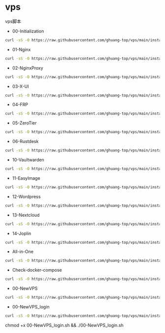 # vps
vps脚本

- 00-Initialization
```sh
curl -sS -O https://raw.githubusercontent.com/ghuang-top/vps/main/install/00-Initialization.sh && chmod +x 00-Initialization.sh && ./00-Initialization.sh
```

- 01-Nginx
```sh
curl -sS -O https://raw.githubusercontent.com/ghuang-top/vps/main/install/01-Nginx.sh && chmod +x 01-Nginx.sh && ./01-Nginx.sh
```

- 02-NginxProxy
```sh
curl -sS -O https://raw.githubusercontent.com/ghuang-top/vps/main/install/02-NginxProxy.sh && chmod +x 02-NginxProxy.sh && ./02-NginxProxy.sh
```

- 03-X-UI
```sh
curl -sS -O https://raw.githubusercontent.com/ghuang-top/vps/main/install/03-X-UI.sh && chmod +x 03-X-UI.sh && ./03-X-UI.sh
```

- 04-FRP
```sh
curl -sS -O https://raw.githubusercontent.com/ghuang-top/vps/main/install/04-FRP.sh && chmod +x 04-FRP.sh && ./04-FRP.sh
```

- 05-ZeroTier
```sh
curl -sS -O https://raw.githubusercontent.com/ghuang-top/vps/main/install/05-ZeroTier.sh && chmod +x 05-ZeroTier.sh && ./05-ZeroTier.sh
```

- 06-Rustdesk
```sh
curl -sS -O https://raw.githubusercontent.com/ghuang-top/vps/main/install/06-Rustdesk.sh && chmod +x 06-Rustdesk.sh && ./06-Rustdesk.sh
```

- 10-Vaultwarden
```sh
curl -sS -O https://raw.githubusercontent.com/ghuang-top/vps/main/install/10-Vaultwarden.sh && chmod +x 10-Vaultwarden.sh && ./10-Vaultwarden.sh
```

- 11-EasyImage
```sh
curl -sS -O https://raw.githubusercontent.com/ghuang-top/vps/main/install/11-EasyImage.sh && chmod +x 11-EasyImage.sh && ./11-EasyImage.sh
```

- 12-Wordpress
```sh
curl -sS -O https://raw.githubusercontent.com/ghuang-top/vps/main/install/12-Wordpress.sh && chmod +x 12-Wordpress.sh && ./12-Wordpress.sh
```

- 13-Nextcloud
```sh
curl -sS -O https://raw.githubusercontent.com/ghuang-top/vps/main/install/13-Nextcloud.sh && chmod +x 13-Nextcloud.sh && ./13-Nextcloud.sh
```

- 14-Joplin
```sh
curl -sS -O https://raw.githubusercontent.com/ghuang-top/vps/main/install/14-Joplin.sh && chmod +x 14-Joplin.sh && ./14-Joplin.sh
```

- All-in-One
```sh 
curl -sS -O https://raw.githubusercontent.com/ghuang-top/vps/main/install/All-in-One.sh && chmod +x All-in-One.sh && ./All-in-One.sh
```

- Check-docker-compose
```sh 
curl -sS -O https://raw.githubusercontent.com/ghuang-top/vps/main/install/Check-docker-compose.sh && chmod +x Check-docker-compose.sh && ./Check-docker-compose.sh
```

- 00-NewVPS
```sh 
curl -sS -O https://raw.githubusercontent.com/ghuang-top/vps/main/install/00-NewVPS.sh && chmod +x 00-NewVPS.sh && ./00-NewVPS.sh
```

- 00-NewVPS_login
```sh 
curl -sS -O https://raw.githubusercontent.com/ghuang-top/vps/main/install/00-NewVPS_login.sh && chmod +x 00-NewVPS_login.sh && ./00-NewVPS_login.sh
```

chmod +x 00-NewVPS_login.sh && ./00-NewVPS_login.sh
